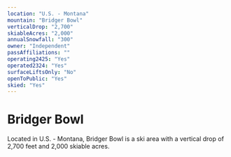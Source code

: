 ```yaml
---
location: "U.S. - Montana"
mountain: "Bridger Bowl"
verticalDrop: "2,700"
skiableAcres: "2,000"
annualSnowfall: "300"
owner: "Independent"
passAffiliations: ""
operating2425: "Yes"
operated2324: "Yes"
surfaceLiftsOnly: "No"
openToPublic: "Yes"
skied: "Yes"
---
```


# Bridger Bowl

Located in U.S. - Montana, Bridger Bowl is a ski area with a vertical drop of 2,700 feet and 2,000 skiable acres.